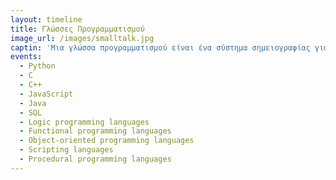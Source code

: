 ```yaml
---
layout: timeline 
title: Γλώσσες Προγραμματισμού 
image_url: /images/smalltalk.jpg
captin: 'Μια γλώσσα προγραμματισμού είναι ένα σύστημα σημειογραφίας για τη σύνταξη προγραμμάτων υπολογιστή. Οι περισσότερες γλώσσες προγραμματισμού είναι επίσημες γλώσσες που βασίζονται σε κείμενο, αλλά μπορεί επίσης να είναι και γραφικές. Είναι ένα είδος γλώσσας υπολογιστή. Η περιγραφή μιας γλώσσας προγραμματισμού συνήθως χωρίζεται στα δύο συστατικά της σύνταξης (μορφή) και της σημασιολογίας (σημασία), τα οποία συνήθως ορίζονται από μια επίσημη γλώσσα. Ορισμένες γλώσσες ορίζονται από ένα έγγραφο προδιαγραφών (για παράδειγμα, η γλώσσα προγραμματισμού C καθορίζεται από ένα πρότυπο ISO), ενώ άλλες γλώσσες (όπως η Perl) έχουν μια κυρίαρχη εφαρμογή που αντιμετωπίζεται ως αναφορά. Ορισμένες γλώσσες έχουν και τα δύο, με τη βασική γλώσσα που ορίζεται από ένα πρότυπο και τις επεκτάσεις που λαμβάνονται από την κυρίαρχη εφαρμογή να είναι κοινές. Η θεωρία της γλώσσας προγραμματισμού είναι το υποπεδίο της επιστήμης των υπολογιστών που μελετά το σχεδιασμό, την υλοποίηση, την ανάλυση, τον χαρακτηρισμό και την ταξινόμηση των γλωσσών προγραμματισμού.'
events:
  - Python
  - C
  - C++
  - JavaScript
  - Java
  - SQL
  - Logic programming languages
  - Functional programming languages
  - Object-oriented programming languages
  - Scripting languages
  - Procedural programming languages
---
```

